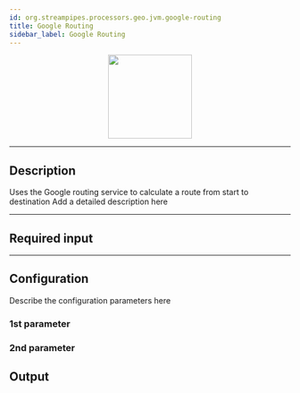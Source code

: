 ```yaml
---
id: org.streampipes.processors.geo.jvm.google-routing
title: Google Routing
sidebar_label: Google Routing
---
```




<p align="center"> 
    <img src="/img/pipeline-elements/org.streampipes.processors.geo.jvm.google-routing/icon.png" width="150px;" class="pe-image-documentation"/>
</p>

***

## Description

Uses the Google routing service to calculate a route from start to destination
Add a detailed description here

***

## Required input


***

## Configuration

Describe the configuration parameters here

### 1st parameter


### 2nd parameter

## Output